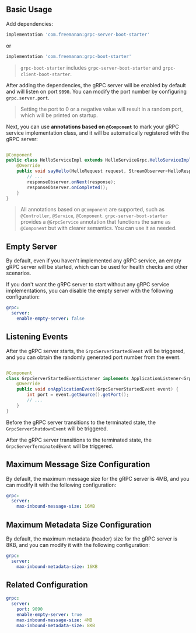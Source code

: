 ## Basic Usage

Add dependencies:

```groovy
implementation 'com.freemanan:grpc-server-boot-starter'
```

or

```groovy
implementation 'com.freemanan:grpc-boot-starter'
```

> `grpc-boot-starter` includes `grpc-server-boot-starter` and `grpc-client-boot-starter`.

After adding the dependencies, the gRPC server will be enabled by default and will listen on port `9090`. You can modify
the port number by configuring `grpc.server.port`.

> Setting the port to 0 or a negative value will result in a random port, which will be printed on startup.

Next, you can use **annotations based on `@Component`** to mark your gRPC service implementation class, and it will be
automatically registered with the gRPC server:

```java

@Component
public class HelloServiceImpl extends HelloServiceGrpc.HelloServiceImplBase {
    @Override
    public void sayHello(HelloRequest request, StreamObserver<HelloResponse> responseObserver) {
        // ...
        responseObserver.onNext(response);
        responseObserver.onCompleted();
    }
}
```

> All annotations based on `@Component` are supported, such
> as `@Controller`, `@Service`, `@Component`. `grpc-server-boot-starter`
> provides a `@GrpcService` annotation that functions the same as `@Component` but with clearer semantics. You can use
> it as needed.

## Empty Server

By default, even if you haven't implemented any gRPC service, an empty gRPC server will be started, which can be used
for health checks and other scenarios.

If you don't want the gRPC server to start without any gRPC service implementations, you can disable the empty server
with the following configuration:

```yaml
grpc:
  server:
    enable-empty-server: false
```

## Listening Events

After the gRPC server starts, the `GrpcServerStartedEvent` will be triggered, and you can obtain the randomly generated
port number from the event.

```java

@Component
class GrpcServerStartedEventListener implements ApplicationListener<GrpcServerStartedEvent> {
    @Override
    public void onApplicationEvent(GrpcServerStartedEvent event) {
        int port = event.getSource().getPort();
        // ...
    }
}
```

Before the gRPC server transitions to the terminated state, the `GrpcServerShutdownEvent` will be triggered.

After the gRPC server transitions to the terminated state, the `GrpcServerTerminatedEvent` will be triggered.

## Maximum Message Size Configuration

By default, the maximum message size for the gRPC server is 4MB, and you can modify it with the following configuration:

```yaml
grpc:
  server:
    max-inbound-message-size: 16MB
```

## Maximum Metadata Size Configuration

By default, the maximum metadata (header) size for the gRPC server is 8KB, and you can modify it with the following
configuration:

```yaml
grpc:
  server:
    max-inbound-metadata-size: 16KB
```

## Related Configuration

```yaml
grpc:
  server:
    port: 9090
    enable-empty-server: true
    max-inbound-message-size: 4MB
    max-inbound-metadata-size: 8KB
```
